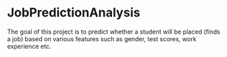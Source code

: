 # JobPredictionAnalysis
The goal of this project is to predict whether a student will be placed (finds a job)  based on various features such as gender, test scores, work experience etc. 
